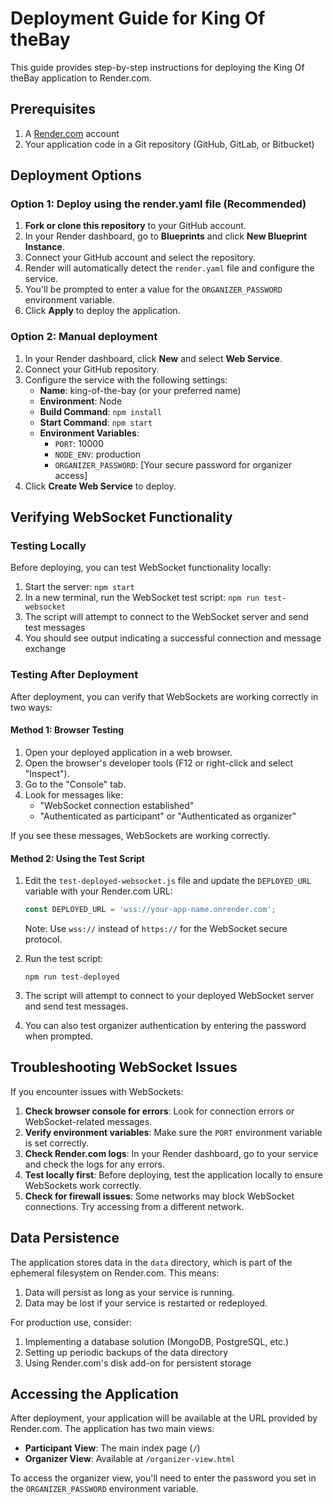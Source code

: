 # Deployment Guide for King Of theBay

This guide provides step-by-step instructions for deploying the King Of theBay application to Render.com.

## Prerequisites

1. A [Render.com](https://render.com) account
2. Your application code in a Git repository (GitHub, GitLab, or Bitbucket)

## Deployment Options

### Option 1: Deploy using the render.yaml file (Recommended)

1. **Fork or clone this repository** to your GitHub account.
2. In your Render dashboard, go to **Blueprints** and click **New Blueprint Instance**.
3. Connect your GitHub account and select the repository.
4. Render will automatically detect the `render.yaml` file and configure the service.
5. You'll be prompted to enter a value for the `ORGANIZER_PASSWORD` environment variable.
6. Click **Apply** to deploy the application.

### Option 2: Manual deployment

1. In your Render dashboard, click **New** and select **Web Service**.
2. Connect your GitHub repository.
3. Configure the service with the following settings:
   - **Name**: king-of-the-bay (or your preferred name)
   - **Environment**: Node
   - **Build Command**: `npm install`
   - **Start Command**: `npm start`
   - **Environment Variables**:
     - `PORT`: 10000
     - `NODE_ENV`: production
     - `ORGANIZER_PASSWORD`: [Your secure password for organizer access]
4. Click **Create Web Service** to deploy.

## Verifying WebSocket Functionality

### Testing Locally

Before deploying, you can test WebSocket functionality locally:

1. Start the server: `npm start`
2. In a new terminal, run the WebSocket test script: `npm run test-websocket`
3. The script will attempt to connect to the WebSocket server and send test messages
4. You should see output indicating a successful connection and message exchange

### Testing After Deployment

After deployment, you can verify that WebSockets are working correctly in two ways:

#### Method 1: Browser Testing

1. Open your deployed application in a web browser.
2. Open the browser's developer tools (F12 or right-click and select "Inspect").
3. Go to the "Console" tab.
4. Look for messages like:
   - "WebSocket connection established"
   - "Authenticated as participant" or "Authenticated as organizer"

If you see these messages, WebSockets are working correctly.

#### Method 2: Using the Test Script

1. Edit the `test-deployed-websocket.js` file and update the `DEPLOYED_URL` variable with your Render.com URL:
   ```javascript
   const DEPLOYED_URL = 'wss://your-app-name.onrender.com';
   ```
   
   Note: Use `wss://` instead of `https://` for the WebSocket secure protocol.

2. Run the test script:
   ```
   npm run test-deployed
   ```

3. The script will attempt to connect to your deployed WebSocket server and send test messages.
4. You can also test organizer authentication by entering the password when prompted.

## Troubleshooting WebSocket Issues

If you encounter issues with WebSockets:

1. **Check browser console for errors**: Look for connection errors or WebSocket-related messages.
2. **Verify environment variables**: Make sure the `PORT` environment variable is set correctly.
3. **Check Render.com logs**: In your Render dashboard, go to your service and check the logs for any errors.
4. **Test locally first**: Before deploying, test the application locally to ensure WebSockets work correctly.
5. **Check for firewall issues**: Some networks may block WebSocket connections. Try accessing from a different network.

## Data Persistence

The application stores data in the `data` directory, which is part of the ephemeral filesystem on Render.com. This means:

1. Data will persist as long as your service is running.
2. Data may be lost if your service is restarted or redeployed.

For production use, consider:

1. Implementing a database solution (MongoDB, PostgreSQL, etc.)
2. Setting up periodic backups of the data directory
3. Using Render.com's disk add-on for persistent storage

## Accessing the Application

After deployment, your application will be available at the URL provided by Render.com. The application has two main views:

- **Participant View**: The main index page (`/`)
- **Organizer View**: Available at `/organizer-view.html`

To access the organizer view, you'll need to enter the password you set in the `ORGANIZER_PASSWORD` environment variable.
